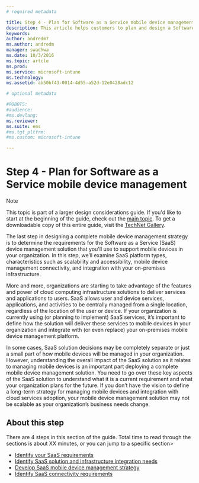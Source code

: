 ```yaml
---
# required metadata

title: Step 4 - Plan for Software as a Service mobile device management
description: This article helps customers to plan and design a Software as a service for mobile device management implementation using Microsoft Enterprise Mobility + Security solution.
keywords:
author: andredm7
ms.author: andredm
manager: swadhwa
ms.date: 10/3/2016
ms.topic: artcle
ms.prod:
ms.service: microsoft-intune
ms.technology:
ms.assetid: ab50bf43-0014-4d55-a52d-12e0428adc12

# optional metadata

#ROBOTS:
#audience:
#ms.devlang:
ms.reviewer:
ms.suite: ems
#ms.tgt_pltfrm:
#ms.custom: microsoft-intune

---
```


# Step 4 - Plan for Software as a Service mobile device management

>[!NOTE]
>This topic is part of a larger design considerations guide. If you'd like to start at the beginning of the guide, check out the [main topic](mdm-design-considerations-guide.md). To get a downloadable copy of this entire guide, visit the [TechNet Gallery](https://gallery.technet.microsoft.com/Mobile-Device-Management-7d401582).

The last step in designing a complete mobile device management strategy is to determine the requirements for the Software as a Service (SaaS) device management solution that you'll use to support mobile devices in your organization. In this step, we’ll examine SaaS platform types, characteristics such as scalability and accessibility, mobile device management connectivity, and integration with your on-premises infrastructure.

More and more, organizations are starting to take advantage of the features and power of cloud computing infrastructure solutions to deliver services and applications to users. SaaS allows user and device services, applications, and activities to be centrally managed from a single location, regardless of the location of the user or device. If your organization is currently using (or planning to implement) SaaS services, it’s important to define how the solution will deliver these services to mobile devices in your organization and integrate with (or even replace) your on-premises mobile device management platform.

In some cases, SaaS solution decisions may be completely separate or just a small part of how mobile devices will be managed in your organization. However, understanding the overall impact of the SaaS solution as it relates to managing mobile devices is an important part deploying a complete mobile device management solution. </para><para>You need to go over these key aspects of the SaaS solution to understand what it is a current requirement and what your organization plans for the future. If you don’t have the vision to define a long-term strategy for managing mobile devices and integration with cloud services adoption, your mobile device management solution may not be scalable as your organization’s business needs change.

## About this step

There are 4 steps in this section of the guide. Total time to read through the sections is about XX minutes, or you can jump to a specific section>

- [Identify your SaaS requirements](mdm-identify-saas-requirements.md)
- [Identify SaaS solution and infrastructure integration needs](mdm-identify-saas-solution-infrastructure-integration-needs.md)
- [Develop SaaS mobile device management strategy](mdm-develop-saas-mdm-strategy.md)
- [Identify SaaS connectivity requirements](mdm-identify-saas-connectivity-requirements.md)
